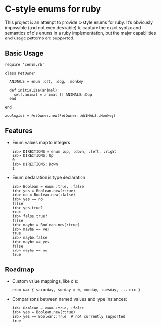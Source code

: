 # C-style enums for ruby

This project is an attempt to provide c-style enums for ruby. It's obviously impossible (and not even desirable) to capture the exact syntax and semantics of c's enums in a ruby implementation, but the major capabilities and usage patterns are supported.

## Basic Usage

    require 'cenum.rb'

    class PetOwner
      
      ANIMALS = enum :cat, :dog, :monkey

      def initialize(animal)
        self.animal = animal || ANIMALS::Dog
      end

    end

    zoologist = PetOwner.new(PetOwner::ANIMALS::Monkey)

## Features

  * Enum values map to integers
        
        irb> DIRECTIONS = enum :up, :down, :left, :right
        irb> DIRECTIONS::Up
        0
        irb> DIRECTIONS::Down
        1

  * Enum declaration is type declaration

        irb> Boolean = enum :true, :false
        irb> yes = Boolean.new(:true)
        irb> no = Boolean.new(:false)
        irb> yes == no
        false
        irb> yes.true?
        true
        irb> false.true?
        false
        irb> maybe = Boolean.new(:true)
        irb> maybe == yes
        true
        irb> maybe.false!
        irb> maybe == yes
        false
        irb> maybe == no
        true

## Roadmap

  * Custom value mappings, like c's:
        
        enum DAY { saturday, sunday = 0, monday, tuesday, ... etc }

  * Comparisons between named values and type instances:

        irb> Boolean = enum :true, :false
        irb> yes = Boolean.new(:true)
        irb> yes == Boolean::True  # not currently supported
        true



